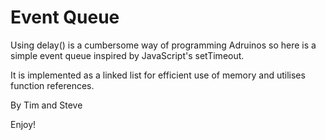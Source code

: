Event Queue
===========

Using delay() is a cumbersome way of programming Adruinos so
here is a simple event queue inspired by JavaScript's setTimeout.

It is implemented as a linked list for efficient use of memory and utilises function references.

By Tim and Steve

Enjoy!
